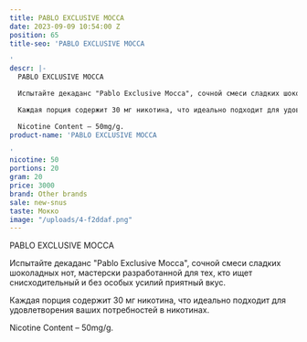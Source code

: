 ```yaml
---
title: PABLO EXCLUSIVE MOCCA
date: 2023-09-09 10:54:00 Z
position: 65
title-seo: 'PABLO EXCLUSIVE MOCCA

'
descr: |-
  PABLO EXCLUSIVE MOCCA

  Испытайте декаданс "Pablo Exclusive Mocca", сочной смеси сладких шоколадных нот, мастерски разработанной для тех, кто ищет снисходительный и без особых усилий приятный вкус.

  Каждая порция содержит 30 мг никотина, что идеально подходит для удовлетворения ваших потребностей в никотинах.

  Nicotine Content – 50mg/g.
product-name: 'PABLO EXCLUSIVE MOCCA

'
nicotine: 50
portions: 20
gram: 20
price: 3000
brand: Other brands
sale: new-snus
taste: Мокко
image: "/uploads/4-f2ddaf.png"
---
```


PABLO EXCLUSIVE MOCCA

Испытайте декаданс "Pablo Exclusive Mocca", сочной смеси сладких шоколадных нот, мастерски разработанной для тех, кто ищет снисходительный и без особых усилий приятный вкус.

Каждая порция содержит 30 мг никотина, что идеально подходит для удовлетворения ваших потребностей в никотинах.

Nicotine Content – 50mg/g.